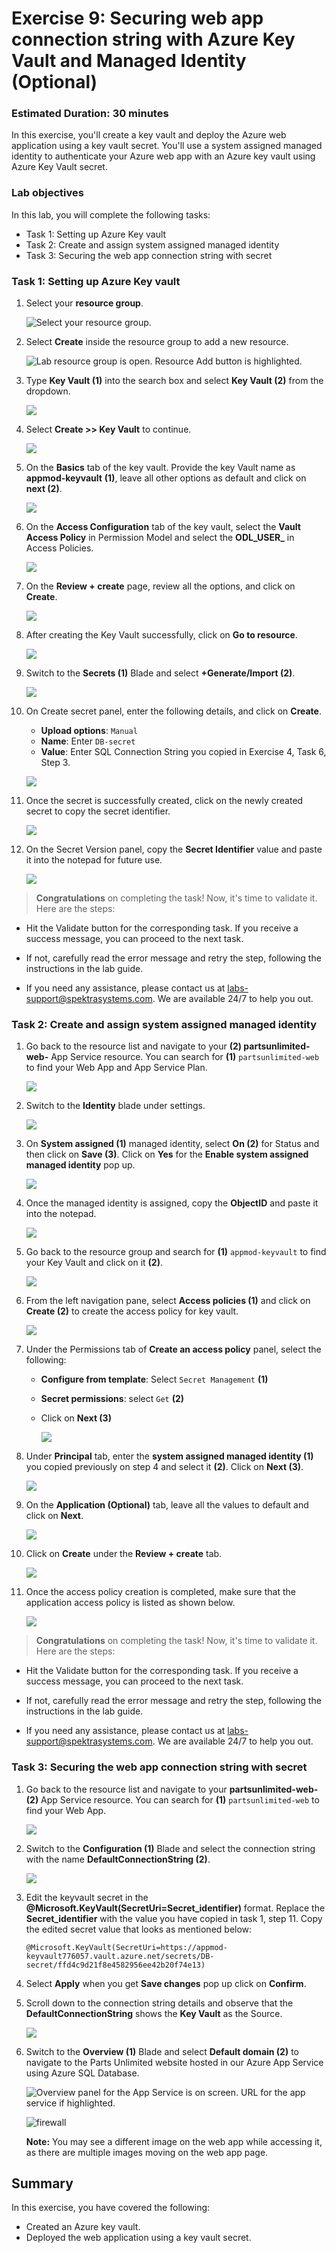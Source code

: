 # Exercise 9: Securing web app connection string with Azure Key Vault and Managed Identity (Optional)
### Estimated Duration: 30 minutes 

In this exercise, you'll create a key vault and deploy the Azure web application using a key vault secret. You'll use a system assigned managed identity to authenticate your Azure web app with an Azure key vault using Azure Key Vault secret.

### Lab objectives
In this lab, you will complete the following tasks:
   - Task 1: Setting up Azure Key vault
   - Task 2: Create and assign system assigned managed identity
   - Task 3: Securing the web app connection string with secret

### Task 1: Setting up Azure Key vault

1. Select your **resource group**. 

   ![Select your resource group.](media/resource-group-1.png "Resource Group")

1. Select **Create** inside the resource group to add a new resource.

   ![Lab resource group is open. Resource Add button is highlighted.](media/portal-add-resource-1.png "Lab Resource Group")
    
1. Type **Key Vault (1)** into the search box and select **Key Vault (2)** from the dropdown.

   ![](media/lab9_01.png)

1. Select **Create >> Key Vault** to continue.

   ![](media/9.1.4.png)
    
1. On the **Basics** tab of the key vault. Provide the key Vault name as **appmod-keyvault<inject key="DeploymentID" enableCopy="false"/>** **(1)**, leave all other options as default and click on **next (2)**.

   ![](media/9.1.5.png)

1. On the **Access Configuration** tab of the key vault, select the **Vault Access Policy** in Permission Model and select the **ODL_USER_<inject key="DeploymentID"/>** in Access Policies.

   ![](media/9.1.6.png)

1. On the **Review + create** page, review all the options, and click on **Create**.

   ![](media/lab9_04.png)
    
1. After creating the Key Vault successfully, click on **Go to resource**.

   ![](media/lab9_09.png)

1. Switch to the **Secrets (1)** Blade and select **+Generate/Import (2)**.

   ![](media/lab9_05.png)
   
1. On Create secret panel, enter the following details, and click on **Create**.
   
   - **Upload options**: `Manual`
   - **Name**: Enter `DB-secret`
   - **Value**: Enter SQL Connection String you copied in Exercise 4, Task 6, Step 3.

   ![](media/lab9_06.png)
   
1. Once the secret is successfully created, click on the newly created secret to copy the secret identifier.

   ![](media/lab9_07.png)

1. On the Secret Version panel, copy the **Secret Identifier** value and paste it into the notepad for future use.

   ![](media/lab9_08.png)

  > **Congratulations** on completing the task! Now, it's time to validate it. Here are the steps:
	
  - Hit the Validate button for the corresponding task. If you receive a success message, you can proceed to the next task. 
  - If not, carefully read the error message and retry the step, following the instructions in the lab guide.
  - If you need any assistance, please contact us at labs-support@spektrasystems.com. We are available 24/7 to help you out.

    <validation step="d5ea3d61-f8f2-437e-8c74-5e3a7eb7d545" />
   
### Task 2: Create and assign system assigned managed identity

1. Go back to the resource list and navigate to your **(2) partsunlimited-web-<inject key="DeploymentID" enableCopy="false"/>**
App Service resource. You can search for **(1)** `partsunlimited-web` to find your Web App and App Service Plan.

   ![](media/resource-group-appservice-resource.png )
   
1. Switch to the **Identity** blade under settings.
   
   ![](media/Identity1.png)
   
1. On **System assigned (1)** managed identity, select **On (2)** for Status and then click on **Save (3)**. Click on **Yes** for the **Enable system assigned managed identity** pop up.

   ![](media/Identity2.png)
   
1. Once the managed identity is assigned, copy the **ObjectID** and paste it into the notepad.

   ![](media/Identity_03.png)
   
1. Go back to the resource group and search for **(1)** `appmod-keyvault` to find your Key Vault and click on it **(2)**.

   ![](media/Identity3.png)
   
1. From the left navigation pane, select **Access policies (1)** and click on **Create (2)** to create the access policy for key vault.

   ![](media/Identity4.png)
 
1. Under the Permissions tab of **Create an access policy** panel, select the following:

   - **Configure from template**: Select `Secret Management` **(1)**
   - **Secret permissions**: select `Get` **(2)**
   - Click on **Next (3)**

     ![](media/Identity5.png)
   
1. Under **Principal** tab, enter the **system assigned managed identity (1)** you copied previously on step 4 and select it **(2)**. Click on **Next (3)**.

   ![](media/Identity6.png)
   
1. On the **Application (Optional)** tab, leave all the values to default and click on **Next**.

   ![](media/key-update.png)

1. Click on **Create** under the **Review + create** tab.

   ![](media/Identity7.png)
     
1. Once the access policy creation is completed, make sure that the application access policy is listed as shown below.

    ![](media/Identity8.png)

  > **Congratulations** on completing the task! Now, it's time to validate it. Here are the steps:
	
  - Hit the Validate button for the corresponding task. If you receive a success message, you can proceed to the next task. 
  - If not, carefully read the error message and retry the step, following the instructions in the lab guide.
  - If you need any assistance, please contact us at labs-support@spektrasystems.com. We are available 24/7 to help you out.

    <validation step="9cc92802-2d42-4fc9-9c06-35b312613149" />
       
### Task 3: Securing the web app connection string with secret

1. Go back to the resource list and navigate to your **partsunlimited-web-<inject key="DeploymentID" enableCopy="false"/>(2)**
App Service resource. You can search for **(1)** `partsunlimited-web` to find your Web App.

   ![](media/resource-group-appservice-resource.png )

1. Switch to the **Configuration (1)** Blade and select the connection string with the name **DefaultConnectionString (2)**.

   ![](media/connection1.png)
   
1. Edit the keyvault secret in the **@Microsoft.KeyVault(SecretUri=Secret_identifier)** format. Replace the **Secret_identifier** with the value you have copied in task 1, step 11. Copy the edited secret value that looks as mentioned below:

    `@Microsoft.KeyVault(SecretUri=https://appmod-keyvault776057.vault.azure.net/secrets/DB-secret/ffd4c9d21f8e4582956ee42b20f74e13)`
 
1. Select **Apply** when you get **Save changes** pop up click on **Confirm**.
   
1. Scroll down to the connection string details and observe that the **DefaultConnectionString** shows the **Key Vault** as the Source.
   
   ![](media/image30.png)
   
1. Switch to the **Overview (1)** Blade and select **Default domain (2)** to navigate to the Parts Unlimited website hosted in our Azure App Service using Azure SQL Database.

    ![Overview panel for the App Service is on screen. URL for the app service if highlighted.](media/appmod-ex4-t6-s8.png "App Service public URL")
    
    ![firewall](media/E7T3S7.png)
        
     **Note:** You may see a different image on the web app while accessing it, as there are multiple images moving on the web app page.
   
 ## Summary
 
In this exercise, you have covered the following:
  
   - Created an Azure key vault.
   - Deployed the web application using a key vault secret.
